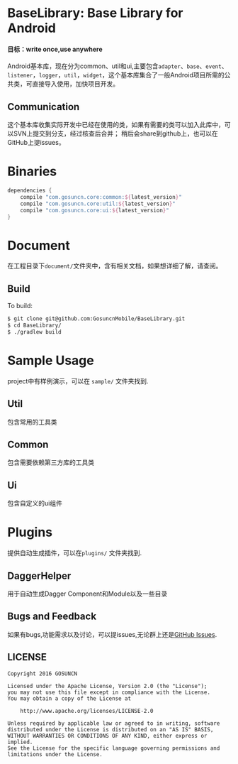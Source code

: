 # BaseLibrary: Base Library for Android

#### 目标：write once,use anywhere

Android基本库，现在分为common、util和ui,主要包含`adapter`、`base`、`event`、`listener`，`logger`，`util`，`widget`，这个基本库集合了一般Android项目所需的公共类，可直接导入使用，加快项目开发。

## Communication

这个基本库收集实际开发中已经在使用的类，如果有需要的类可以加入此库中，可以SVN上提交到分支，经过核查后合并；
稍后会share到github上，也可以在GitHub上提issues。

# Binaries

```groovy
dependencies {
    compile "com.gosuncn.core:common:${latest_version}"
    compile "com.gosuncn.core:util:${latest_version}"
    compile "com.gosuncn.core:ui:${latest_version}"
}
```

# Document

在工程目录下`document/`文件夹中，含有相关文档，如果想详细了解，请查阅。

## Build

To build:

```bash
$ git clone git@github.com:GosuncnMobile/BaseLibrary.git
$ cd BaseLibrary/
$ ./gradlew build
```

# Sample Usage

project中有样例演示，可以在 `sample/` 文件夹找到.

## Util

包含常用的工具类

## Common

包含需要依赖第三方库的工具类

## Ui

包含自定义的ui组件

# Plugins

提供自动生成插件，可以在`plugins/` 文件夹找到.

## DaggerHelper

用于自动生成Dagger Component和Module以及一些目录

## Bugs and Feedback

如果有bugs,功能需求以及讨论，可以提issues,无论群上还是[GitHub Issues][issues].

## LICENSE

    Copyright 2016 GOSUNCN

    Licensed under the Apache License, Version 2.0 (the "License");
    you may not use this file except in compliance with the License.
    You may obtain a copy of the License at

        http://www.apache.org/licenses/LICENSE-2.0

    Unless required by applicable law or agreed to in writing, software
    distributed under the License is distributed on an "AS IS" BASIS,
    WITHOUT WARRANTIES OR CONDITIONS OF ANY KIND, either express or implied.
    See the License for the specific language governing permissions and
    limitations under the License.


 [issues]:https://github.com/GosuncnMobile/BaseLibrary/issues

